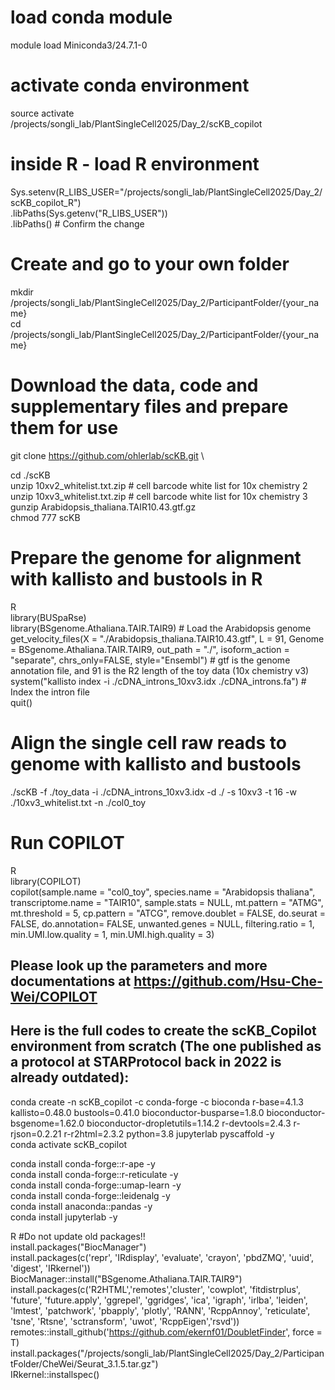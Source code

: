 # load conda module
module load Miniconda3/24.7.1-0

# activate conda environment
source activate /projects/songli_lab/PlantSingleCell2025/Day_2/scKB_copilot

# inside R - load R environment
Sys.setenv(R_LIBS_USER="/projects/songli_lab/PlantSingleCell2025/Day_2/scKB_copilot_R") \
.libPaths(Sys.getenv("R_LIBS_USER")) \
.libPaths()  # Confirm the change

# Create and go to your own folder
mkdir /projects/songli_lab/PlantSingleCell2025/Day_2/ParticipantFolder/{your_name} \
cd /projects/songli_lab/PlantSingleCell2025/Day_2/ParticipantFolder/{your_name}

# Download the data, code and supplementary files and prepare them for use
git clone https://github.com/ohlerlab/scKB.git \

cd ./scKB \
unzip 10xv2_whitelist.txt.zip # cell barcode white list for 10x chemistry 2 \
unzip 10xv3_whitelist.txt.zip # cell barcode white list for 10x chemistry 3 \
gunzip Arabidopsis_thaliana.TAIR10.43.gtf.gz \
chmod 777 scKB

# Prepare the genome for alignment with kallisto and bustools in R
R \
library(BUSpaRse) \
library(BSgenome.Athaliana.TAIR.TAIR9) # Load the Arabidopsis genome \
get_velocity_files(X = "./Arabidopsis_thaliana.TAIR10.43.gtf", L = 91, Genome = BSgenome.Athaliana.TAIR.TAIR9, out_path = "./", isoform_action = "separate", chrs_only=FALSE, style="Ensembl") # gtf is the genome annotation file, and 91 is the R2 length of the toy data (10x chemistry v3) \
system("kallisto index -i ./cDNA_introns_10xv3.idx ./cDNA_introns.fa") # Index the intron file \
quit()

# Align the single cell raw reads to genome with kallisto and bustools
./scKB -f ./toy_data -i ./cDNA_introns_10xv3.idx -d ./ -s 10xv3 -t 16 -w ./10xv3_whitelist.txt -n ./col0_toy

# Run COPILOT
R \
library(COPILOT) \
copilot(sample.name = "col0_toy", species.name = "Arabidopsis thaliana", transcriptome.name = "TAIR10", sample.stats = NULL, mt.pattern = "ATMG", mt.threshold = 5, cp.pattern = "ATCG", remove.doublet = FALSE, do.seurat = FALSE, do.annotation= FALSE, unwanted.genes = NULL, filtering.ratio = 1, min.UMI.low.quality = 1, min.UMI.high.quality = 3)

## Please look up the parameters and more documentations at https://github.com/Hsu-Che-Wei/COPILOT

## Here is the full codes to create the scKB_Copilot environment from scratch (The one published as a protocol at STARProtocol back in 2022 is already outdated):

conda create -n scKB_copilot -c conda-forge -c bioconda r-base=4.1.3 kallisto=0.48.0 bustools=0.41.0 bioconductor-busparse=1.8.0 bioconductor-bsgenome=1.62.0 bioconductor-dropletutils=1.14.2 r-devtools=2.4.3 r-rjson=0.2.21 r-r2html=2.3.2 python=3.8 jupyterlab pyscaffold -y \
conda activate scKB_copilot 

conda install conda-forge::r-ape -y \
conda install conda-forge::r-reticulate -y \
conda install conda-forge::umap-learn -y \
conda install conda-forge::leidenalg -y \
conda install anaconda::pandas -y \
conda install jupyterlab -y 

R #Do not update old packages!! \
install.packages("BiocManager") \
install.packages(c('repr', 'IRdisplay', 'evaluate', 'crayon', 'pbdZMQ', 'uuid', 'digest', 'IRkernel')) \
BiocManager::install("BSgenome.Athaliana.TAIR.TAIR9") \
install.packages(c('R2HTML','remotes','cluster', 'cowplot', 'fitdistrplus', 'future', 'future.apply', 'ggrepel', 'ggridges', 'ica', 'igraph', 'irlba', 'leiden', 'lmtest', 'patchwork', 'pbapply', 'plotly', 'RANN', 'RcppAnnoy', 'reticulate', 'tsne', 'Rtsne', 'sctransform', 'uwot', 'RcppEigen','rsvd')) \
remotes::install_github('https://github.com/ekernf01/DoubletFinder', force = T) \
install.packages("/projects/songli_lab/PlantSingleCell2025/Day_2/ParticipantFolder/CheWei/Seurat_3.1.5.tar.gz") \
IRkernel::installspec()




